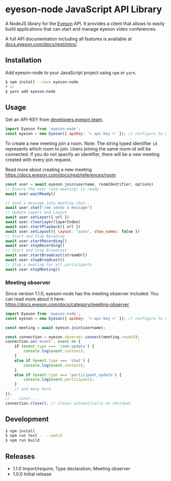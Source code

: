 
# eyeson-node JavaScript API Library

A NodeJS library for the [Eyeson](https://www.eyeson.com) API. It provides a
client that allows to easily build applications that can start and manage
eyeson video conferences.

A full API documentation including all features is available at
[docs.eyeson.com/docs/rest/intro/](https://docs.eyeson.com/docs/rest/intro/).

## Installation

Add eyeson-node to your JavaScript project using `npm` or `yarn`.

```sh
$ npm install --save eyeson-node
# or
$ yarn add eyeson-node
```

## Usage

Get an API-KEY from
[developers.eyeson.team](https://developers.eyeson.team).

```js
import Eyeson from 'eyeson-node';
const eyeson = new Eyeson({ apiKey: '< api-key >' }); // configure to use your api key
```

To create a new meeting join a room. Note: The string typed identifier `id`
represents which room to join. Users joining the same room-id will be
connected. If you do not specify an identifier, there will be a new meeting
created with every join request.

Read more about creating a new meeting https://docs.eyeson.com/docs/rest/references/room

```js
const user = await eyeson.join(username, roomIdentifier, options)
// Ensure the user (and meeting) is ready
await user.waitReady()

// Send a message into meeting chat...
await user.chat("/me sends a message")
// Update Layers and Layout
await user.setLayer({ url })
await user.clearLayer(layerIndex)
await user.startPlayback({ url })
await user.setLayout({ layout: "auto", show_names: false })
// Start and Stop Recoding
await user.startRecording()
await user.stopRecording()
// Start and Stop Broadcast
await user.startBroadcast(streamUrl)
await user.stopBroadcast()
// Stop a meeting for all participants
await user.stopMeeting()
```

### Meeting observer

Since version 1.1.0, eyeson-node has the meeting observer included. You can
read more about it here: https://docs.eyeson.com/docs/category/meeting-observer

```js
import Eyeson from 'eyeson-node';
const eyeson = new Eyeson({ apiKey: '< api-key >' }); // configure to use your api key

const meeting = await eyeson.join(username);

const connection = eyeson.observer.connect(meeting.roomId);
connection.on('event', event => {
    if (event.type === 'room_update') {
        console.log(event.content);
    }
    else if (event.type === 'chat') {
        console.log(event.content);
    }
    else if (event.type === 'participant_update') {
        console.log(event.participant);
    }
    // and many more
});
// ...later...
connection.close(); // closes automatically on shutdown
```

## Development

```sh
$ npm install
$ npm run test -- --watch
$ npm run build
```

## Releases

- 1.1.0 Import/require; Type declaration; Meeting observer
- 1.0.0 Initial release
